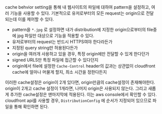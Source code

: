 
cache behvior setting을 통해 내 웹사이트의 파일에 대하여 pattern을 설정하고, 여러 기능을 사용할 수 있다.
기본적으로 유저로부터의 모든 request는 origin으로 전달되는데 이를 제어할 수 있다.

- pattern을  `*.jpg` 로 설정하면 내가 distribution에 지정한 origin으로부터의 file중에 jpg 파일만 대상으로 기능을 적용할 수 있다.
- 유저로부터의 request는 반드시 HTTPS여야 한다라든가
- 지정된 query string만 허용된다든가
- origin을 여러개 사용하고 있을 경우, 특정 origin에만 전달할 수 있게 한다던가
- signed URLS만 특정 파일에 접근할 수 있다던지
- origin에서 file에 설정한 `Cache-Control` header의 값과는 상관없이 cloudfront cache에 얼마나 머물게 할지, 최소 시간을 정한다든지


이러한 cache설정은 origin이 2개 있다면, origin만큼의 cache설정이 존재해야한다. origin이 2개고 cache 설정이 1개라면, 나머지 origin은 사용되지 않는다.
그리고 새롭게 추가한 cache설정은 맨마지막에 적용된다. 이는 aws console에서 확인할 수 있다.
cloudfront api를 사용할 경우, `DistributionConfig` 에 순서가 지정되어 있으므로 파일을 통해 확인하면 된다.